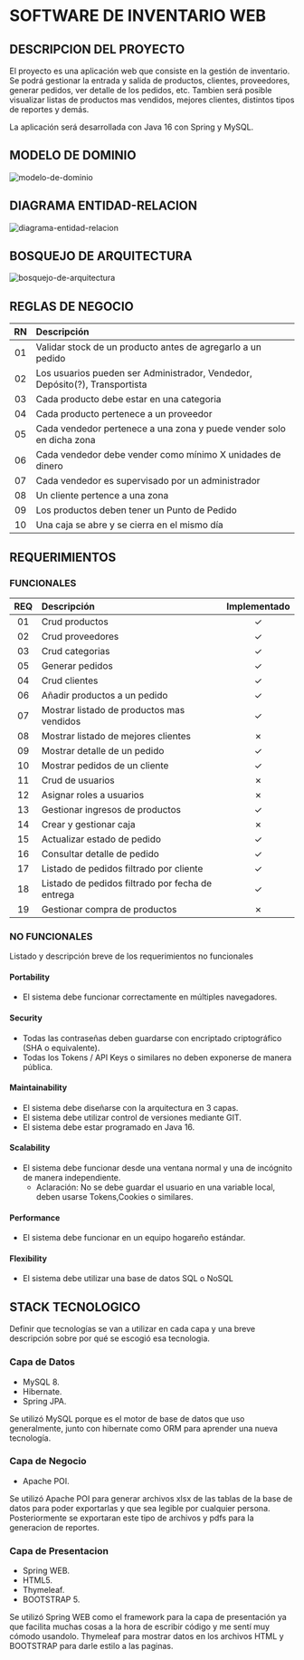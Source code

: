 # SOFTWARE DE INVENTARIO WEB

## DESCRIPCION DEL PROYECTO
El proyecto es una aplicación web que consiste en la gestión de inventario. Se podrá gestionar la entrada y salida de productos, clientes, proveedores, generar pedidos, ver detalle de los pedidos, etc. Tambien será posible visualizar listas de productos mas vendidos, mejores clientes, distintos tipos de reportes y demás.

La  aplicación será desarrollada con Java 16 con Spring y MySQL.

## MODELO DE DOMINIO

![modelo-de-dominio](docs/modelo-de-dominio.png)

## DIAGRAMA ENTIDAD-RELACION

![diagrama-entidad-relacion](docs/diagrama-entidad-relacion.png)

## BOSQUEJO DE ARQUITECTURA

![bosquejo-de-arquitectura](docs/bosquejo-de-arquitectura.png)

## REGLAS DE NEGOCIO

|  RN   | Descripción                                                                 |
| :---: | :-------------------------------------------------------------------------- |
|  01   | Validar stock de un producto antes de agregarlo a un pedido                 |
|  02   | Los usuarios pueden ser Administrador, Vendedor, Depósito(?), Transportista |
|  03   | Cada producto debe estar en una categoria                                   |
|  04   | Cada producto pertenece a un proveedor                                      |
|  05   | Cada vendedor pertenece a una zona y puede vender solo en dicha zona        |
|  06   | Cada vendedor debe vender como mínimo X unidades de dinero                  |
|  07   | Cada vendedor es supervisado por un administrador                           |
|  08   | Un cliente pertence a una zona                                              |
|  09   | Los productos deben tener un Punto de Pedido                                |
|  10   | Una caja se abre y se cierra en el mismo día                                |

## REQUERIMIENTOS

### FUNCIONALES

|  REQ  | Descripción                                      | Implementado |
| :---: | :----------------------------------------------- | :----------: |
|  01   | Crud productos                                   |      ✓       |
|  02   | Crud proveedores                                 |      ✓       |
|  03   | Crud categorias                                  |      ✓       |
|  05   | Generar pedidos                                  |      ✓       |
|  04   | Crud clientes                                    |      ✓       |
|  06   | Añadir productos a un pedido                     |      ✓       |
|  07   | Mostrar listado de productos mas vendidos        |      ✓       |
|  08   | Mostrar listado de mejores clientes              |      ✗       |
|  09   | Mostrar detalle de un pedido                     |      ✓       |
|  10   | Mostrar pedidos de un cliente                    |      ✓       |
|  11   | Crud de usuarios                                 |      ✗       |
|  12   | Asignar roles a usuarios                         |      ✗       |
|  13   | Gestionar ingresos de productos                  |      ✓       |
|  14   | Crear y gestionar caja                           |      ✗       |
|  15   | Actualizar estado de pedido                      |      ✓       |
|  16   | Consultar detalle de pedido                      |      ✓       |
|  17   | Listado de pedidos filtrado por cliente          |      ✓       |
|  18   | Listado de pedidos filtrado por fecha de entrega |      ✓       |
|  19   | Gestionar compra de productos                    |      ✗       |



### NO FUNCIONALES

Listado y descripción breve de los requerimientos no funcionales

#### Portability

- El sistema debe funcionar correctamente en múltiples navegadores.

#### Security

- Todas las contraseñas deben guardarse con encriptado criptográfico (SHA o equivalente).
- Todas los Tokens / API Keys o similares no deben exponerse de manera pública.

#### Maintainability

- El sistema debe diseñarse con la arquitectura en 3 capas.
- El sistema debe utilizar control de versiones mediante GIT.
- El sistema debe estar programado en Java 16.

#### Scalability

- El sistema debe funcionar desde una ventana normal y una de incógnito de manera independiente.
  - Aclaración: No se debe guardar el usuario en una variable local, deben usarse Tokens,Cookies o similares.

#### Performance

- El sistema debe funcionar en un equipo hogareño estándar.

#### Flexibility

- El sistema debe utilizar una base de datos SQL o NoSQL


## STACK TECNOLOGICO

Definir que tecnologías se van a utilizar en cada capa y una breve descripción sobre por qué se escogió esa tecnologia.

### Capa de Datos

- MySQL 8.
- Hibernate.
- Spring JPA.

Se utilizó MySQL porque es el motor de base de datos que uso generalmente, junto con hibernate como ORM para aprender una nueva tecnología.

### Capa de Negocio

- Apache POI.

Se utilizó Apache POI para generar archivos xlsx de las tablas de la base de datos para poder exportarlas y que sea legible por cualquier persona. Posteriormente se exportaran este tipo de archivos y pdfs para la generacion de reportes.

### Capa de Presentacion

- Spring WEB.
- HTML5.
- Thymeleaf.
- BOOTSTRAP 5.

Se utilizó Spring WEB como el framework para la capa de presentación ya que facilita muchas cosas a la hora de escribir código y me sentí muy cómodo usandolo. Thymeleaf para mostrar datos en los archivos HTML y BOOTSTRAP para darle estilo a las paginas. 